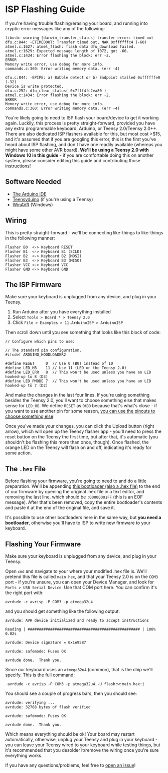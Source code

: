 # ISP Flashing Guide

If you're having trouble flashing/erasing your board, and running into cryptic error messages like any of the following:

    libusb: warning [darwin_transfer_status] transfer error: timed out
    dfu.c:844: -ETIMEDOUT: Transfer timed out, NAK 0xffffffc4 (-60)
    atmel.c:1627: atmel_flash: flash data dfu_download failed.
    atmel.c:1629: Expected message length of 1072, got -60.
    atmel.c:1434: Error flashing the block: err -2.
    ERROR
    Memory write error, use debug for more info.
    commands.c:360: Error writing memory data. (err -4)

    dfu.c:844: -EPIPE: a) Babble detect or b) Endpoint stalled 0xffffffe0 (-32)
    Device is write protected.
    dfu.c:252: dfu_clear_status( 0x7fff4fc2ea80 )
    atmel.c:1434: Error flashing the block: err -2.
    ERROR
    Memory write error, use debug for more info.
    commands.c:360: Error writing memory data. (err -4)    
    
You're likely going to need to ISP flash your board/device to get it working again. Luckily, this process is pretty straight-forward, provided you have any extra programmable keyboard, Arduino, or Teensy 2.0/Teensy 2.0++. There are also dedicated ISP flashers available for this, but most cost >$15, and it's assumed that if you are googling this error, this is the first you've heard about ISP flashing, and don't have one readily available (whereas you might have some other AVR board). __We'll be using a Teensy 2.0 with Windows 10 in this guide__ - if you are comfortable doing this on another system, please consider editing this guide and contributing those instructions!

## Software Needed

* [The Arduino IDE](https://www.arduino.cc/en/Main/Software)
* [Teensyduino](https://www.pjrc.com/teensy/td_download.html) (if you're using a Teensy)
* [WinAVR](http://www.ladyada.net/learn/avr/setup-win.html) (Windows)

## Wiring

This is pretty straight-forward - we'll be connecting like-things to like-things in the following manner:

    Flasher B0  <-> Keyboard RESET
    Flasher B1  <-> Keyboard B1 (SCLK)
    Flasher B2  <-> Keyboard B2 (MOSI)
    Flasher B3  <-> Keyboard B3 (MISO)
    Flasher VCC <-> Keyboard VCC
    Flasher GND <-> Keyboard GND
    
## The ISP Firmware

Make sure your keyboard is unplugged from any device, and plug in your Teensy.

1. Run Arduino after you have everything installed
2. Select `Tools > Board * > Teensy 2.0`
3. Click `File > Examples > 11.ArduinoISP > ArduinoISP`

Then scroll down until you see something that looks like this block of code:

    // Configure which pins to use:

    // The standard pin configuration.
    #ifndef ARDUINO_HOODLOADER2 

    #define RESET     0  // Use 0 (B0) instead of 10
    #define LED_HB    11 // Use 11 (LED on the Teensy 2.0)
    #define LED_ERR   8  // This won't be used unless you have an LED hooked-up to 8 (D3)
    #define LED_PMODE 7  // This won't be used unless you have an LED hooked-up to 7 (D2)
    
And make the changes in the last four lines. If you're using something besides the Teensy 2.0, you'll want to choose something else that makes sense for `LED_HB`. We define `RESET` as `0`/`B0` because that's what's close - if you want to use another pin for some reason, [you can use the pinouts to choose something else](https://www.pjrc.com/teensy/pinout.html). 

Once you've made your changes, you can click the Upload button (right arrow), which will open up the Teensy flasher app - you'll need to press the reset button on the Teensy the first time, but after that, it's automatic (you shouldn't be flashing this more than once, though). Once flashed, the orange LED on the Teensy will flash on and off, indicating it's ready for some action. 

## The `.hex` File

Before flashing your firmware, you're going to need to and do a little preparation. We'll be appending [this bootloader (also a .hex file)](https://github.com/qmk/qmk_firmware/blob/master/util/bootloader_atmega32u4_1_0_0.hex) to the end of our firmware by opening the original .hex file in a text editor, and removing the last line, which should be `:00000001FF` (this is an EOF message). After that's been removed, copy the entire bootloader's contents and paste it at the end of the original file, and save it. 

It's possible to use other bootloaders here in the same way, but __you need a bootloader__, otherwise you'll have to ISP to write new firmware to your keyboard.

## Flashing Your Firmware

Make sure your keyboard is unplugged from any device, and plug in your Teensy.

Open `cmd` and navigate to your where your modified .hex file is. We'll pretend this file is called `main.hex`, and that your Teensy 2.0 is on the `COM3` port - if you're unsure, you can open your Device Manager, and look for `Ports > USB Serial Device`. Use that COM port here. You can confirm it's the right port with:

    avrdude -c avrisp -P COM3 -p atmega32u4
    
and you should get something like the following output:

    avrdude: AVR device initialized and ready to accept instructions

    Reading | ################################################## | 100% 0.02s

    avrdude: Device signature = 0x1e9587

    avrdude: safemode: Fuses OK

    avrdude done.  Thank you.

Since our keyboard uses an `atmega32u4` (common), that is the chip we'll specify. This is the full command:

     avrdude -c avrisp -P COM3 -p atmega32u4 -U flash:w:main.hex:i
     
You should see a couple of progress bars, then you should see:

    avrdude: verifying ...
    avrdude: 32768 bytes of flash verified

    avrdude: safemode: Fuses OK

    avrdude done.  Thank you.
    
Which means everything should be ok! Your board may restart automatically, otherwise, unplug your Teensy and plug in your keyboard - you can leave your Teensy wired to your keyboard while testing things, but it's recommended that you desolder it/remove the wiring once you're sure everything works.

If you have any questions/problems, feel free to [open an issue](https://github.com/qmk/qmk_firmware/issues/new)!
